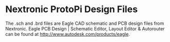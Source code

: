 #  Nextronic ProtoPi Design Files

The .sch and .brd files are Eagle CAD schematic and PCB design files from Nextronic.
Eagle PCB Design | Schematic Editor, Layout Editor & Autorouter can be found at http://www.autodesk.com/products/eagle.

